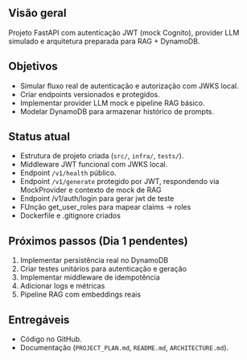 ## Visão geral
Projeto FastAPI com autenticação JWT (mock Cognito), provider LLM simulado e arquitetura preparada para RAG + DynamoDB.

## Objetivos
- Simular fluxo real de autenticação e autorização com JWKS local.
- Criar endpoints versionados e protegidos.
- Implementar provider LLM mock e pipeline RAG básico.
- Modelar DynamoDB para armazenar histórico de prompts.

## Status atual
- Estrutura de projeto criada (`src/`, `infra/`, `tests/`).
- Middleware JWT funcional com JWKS local.
- Endpoint `/v1/health` público.
- Endpoint `/v1/generate` protegido por JWT, respondendo via MockProvider e contexto de mock de RAG
- Endpoint /v1/auth/login para gerar jwt de teste
- FUnção get_user_roles para mapear claims → roles
- Dockerfile e .gitignore criados

## Próximos passos (Dia 1 pendentes)
1. Implementar persistência real no DynamoDB
2. Criar testes unitários para autenticação e geração
3. Implementar middleware de idempotência
4. Adicionar logs e métricas
5. Pipeline RAG com embeddings reais

## Entregáveis
- Código no GitHub.
- Documentação (`PROJECT_PLAN.md`, `README.md`, `ARCHITECTURE.md`).